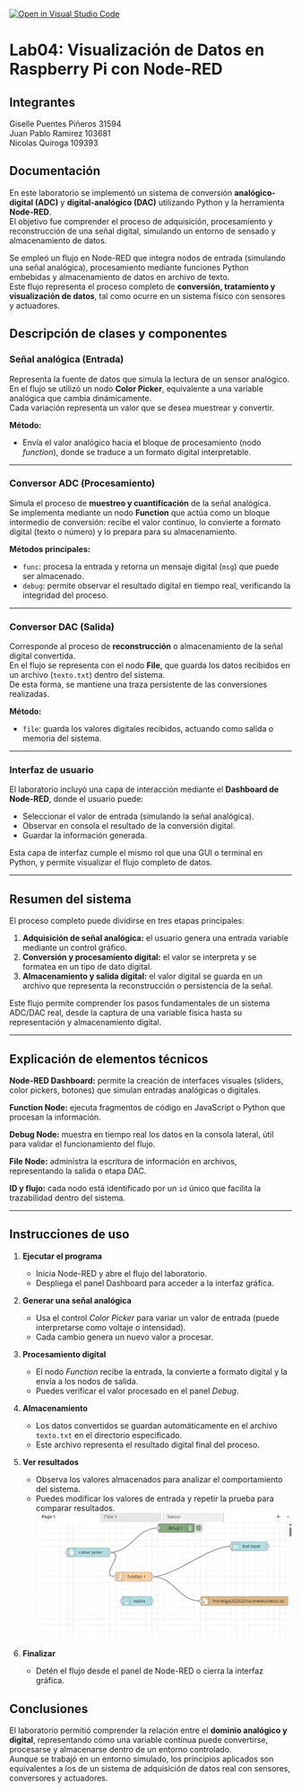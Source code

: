 [![Open in Visual Studio Code](https://classroom.github.com/assets/open-in-vscode-2e0aaae1b6195c2367325f4f02e2d04e9abb55f0b24a779b69b11b9e10269abc.svg)](https://classroom.github.com/online_ide?assignment_repo_id=20959670&assignment_repo_type=AssignmentRepo)
# Lab04: Visualización de Datos en Raspberry Pi con Node-RED 

## Integrantes

Giselle Puentes Piñeros 31594  
Juan Pablo Ramirez 103681  
Nicolas Quiroga 109393  

## Documentación

En este laboratorio se implementó un sistema de conversión **analógico-digital (ADC)** y **digital-analógico (DAC)** utilizando Python y la herramienta **Node-RED**.  
El objetivo fue comprender el proceso de adquisición, procesamiento y reconstrucción de una señal digital, simulando un entorno de sensado y almacenamiento de datos.  

Se empleó un flujo en Node-RED que integra nodos de entrada (simulando una señal analógica), procesamiento mediante funciones Python embebidas y almacenamiento de datos en archivo de texto.  
Este flujo representa el proceso completo de **conversión, tratamiento y visualización de datos**, tal como ocurre en un sistema físico con sensores y actuadores.  

## Descripción de clases y componentes

### Señal analógica (Entrada)

Representa la fuente de datos que simula la lectura de un sensor analógico.  
En el flujo se utilizó un nodo **Color Picker**, equivalente a una variable analógica que cambia dinámicamente.  
Cada variación representa un valor que se desea muestrear y convertir.

**Método:**  
- Envía el valor analógico hacia el bloque de procesamiento (nodo *function*), donde se traduce a un formato digital interpretable.  

---

### Conversor ADC (Procesamiento)

Simula el proceso de **muestreo y cuantificación** de la señal analógica.  
Se implementa mediante un nodo **Function** que actúa como un bloque intermedio de conversión: recibe el valor continuo, lo convierte a formato digital (texto o número) y lo prepara para su almacenamiento.

**Métodos principales:**  
- `func`: procesa la entrada y retorna un mensaje digital (`msg`) que puede ser almacenado.  
- `debug`: permite observar el resultado digital en tiempo real, verificando la integridad del proceso.  

---

### Conversor DAC (Salida)

Corresponde al proceso de **reconstrucción** o almacenamiento de la señal digital convertida.  
En el flujo se representa con el nodo **File**, que guarda los datos recibidos en un archivo (`texto.txt`) dentro del sistema.  
De esta forma, se mantiene una traza persistente de las conversiones realizadas.

**Método:**  
- `file`: guarda los valores digitales recibidos, actuando como salida o memoria del sistema.  

---

### Interfaz de usuario

El laboratorio incluyó una capa de interacción mediante el **Dashboard de Node-RED**, donde el usuario puede:  
- Seleccionar el valor de entrada (simulando la señal analógica).  
- Observar en consola el resultado de la conversión digital.  
- Guardar la información generada.  

Esta capa de interfaz cumple el mismo rol que una GUI o terminal en Python, y permite visualizar el flujo completo de datos.

---

## Resumen del sistema

El proceso completo puede dividirse en tres etapas principales:

1. **Adquisición de señal analógica:** el usuario genera una entrada variable mediante un control gráfico.  
2. **Conversión y procesamiento digital:** el valor se interpreta y se formatea en un tipo de dato digital.  
3. **Almacenamiento y salida digital:** el valor digital se guarda en un archivo que representa la reconstrucción o persistencia de la señal.  

Este flujo permite comprender los pasos fundamentales de un sistema ADC/DAC real, desde la captura de una variable física hasta su representación y almacenamiento digital.

---

## Explicación de elementos técnicos

**Node-RED Dashboard:** permite la creación de interfaces visuales (sliders, color pickers, botones) que simulan entradas analógicas o digitales.  

**Function Node:** ejecuta fragmentos de código en JavaScript o Python que procesan la información.  

**Debug Node:** muestra en tiempo real los datos en la consola lateral, útil para validar el funcionamiento del flujo.  

**File Node:** administra la escritura de información en archivos, representando la salida o etapa DAC.  

**ID y flujo:** cada nodo está identificado por un `id` único que facilita la trazabilidad dentro del sistema.  

---

## Instrucciones de uso

1. **Ejecutar el programa**
   - Inicia Node-RED y abre el flujo del laboratorio.  
   - Despliega el panel Dashboard para acceder a la interfaz gráfica.

2. **Generar una señal analógica**
   - Usa el control *Color Picker* para variar un valor de entrada (puede interpretarse como voltaje o intensidad).  
   - Cada cambio genera un nuevo valor a procesar.

3. **Procesamiento digital**
   - El nodo *Function* recibe la entrada, la convierte a formato digital y la envía a los nodos de salida.  
   - Puedes verificar el valor procesado en el panel *Debug*.

4. **Almacenamiento**
   - Los datos convertidos se guardan automáticamente en el archivo `texto.txt` en el directorio especificado.  
   - Este archivo representa el resultado digital final del proceso.

5. **Ver resultados**
   - Observa los valores almacenados para analizar el comportamiento del sistema.  
   - Puedes modificar los valores de entrada y repetir la prueba para comparar resultados.
   ![Flujo del Laboratorio 4](lab%204.jpg)

6. **Finalizar**
   - Detén el flujo desde el panel de Node-RED o cierra la interfaz gráfica.


## Conclusiones

El laboratorio permitió comprender la relación entre el **dominio analógico y digital**, representando cómo una variable continua puede convertirse, procesarse y almacenarse dentro de un entorno controlado.  
Aunque se trabajó en un entorno simulado, los principios aplicados son equivalentes a los de un sistema de adquisición de datos real con sensores, conversores y actuadores.

